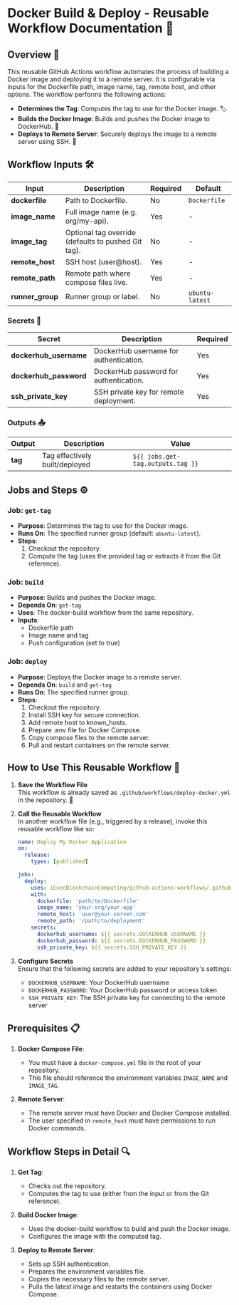 # Docker Build & Deploy - Reusable Workflow Documentation 🚀

## Overview 🌟

This reusable GitHub Actions workflow automates the process of building a Docker image and deploying it to a remote server. It is configurable via inputs for the Dockerfile path, image name, tag, remote host, and other options. The workflow performs the following actions:

- **Determines the Tag**: Computes the tag to use for the Docker image. 🏷️
- **Builds the Docker Image**: Builds and pushes the Docker image to DockerHub. 🔨
- **Deploys to Remote Server**: Securely deploys the image to a remote server using SSH. 🚀

## Workflow Inputs 🛠️

| **Input**        | **Description**                                     | **Required** | **Default**     |
|------------------|-----------------------------------------------------|--------------|-----------------|
| **dockerfile**   | Path to Dockerfile.                                 | No           | `Dockerfile`    |
| **image_name**   | Full image name (e.g. org/my-api).                  | Yes          | -               |
| **image_tag**    | Optional tag override (defaults to pushed Git tag). | No           | -               |
| **remote_host**  | SSH host (user@host).                               | Yes          | -               |
| **remote_path**  | Remote path where compose files live.               | Yes          | -               |
| **runner_group** | Runner group or label.                              | No           | `ubuntu-latest` |

### Secrets 🔐

| **Secret**             | **Description**                        | **Required** |
|------------------------|----------------------------------------|--------------|
| **dockerhub_username** | DockerHub username for authentication. | Yes          |
| **dockerhub_password** | DockerHub password for authentication. | Yes          |
| **ssh_private_key**    | SSH private key for remote deployment. | Yes          |

### Outputs 📤

| **Output** | **Description**                | **Value**                         |
|------------|--------------------------------|-----------------------------------|
| **tag**    | Tag effectively built/deployed | `${{ jobs.get-tag.outputs.tag }}` |

## Jobs and Steps ⚙️

### Job: `get-tag`
- **Purpose**: Determines the tag to use for the Docker image.
- **Runs On**: The specified runner group (default: `ubuntu-latest`).
- **Steps**:
  1. Checkout the repository.
  2. Compute the tag (uses the provided tag or extracts it from the Git reference).

### Job: `build`
- **Purpose**: Builds and pushes the Docker image.
- **Depends On**: `get-tag`
- **Uses**: The docker-build workflow from the same repository.
- **Inputs**:
  - Dockerfile path
  - Image name and tag
  - Push configuration (set to true)

### Job: `deploy`
- **Purpose**: Deploys the Docker image to a remote server.
- **Depends On**: `build` and `get-tag`
- **Runs On**: The specified runner group.
- **Steps**:
  1. Checkout the repository.
  2. Install SSH key for secure connection.
  3. Add remote host to known_hosts.
  4. Prepare .env file for Docker Compose.
  5. Copy compose files to the remote server.
  6. Pull and restart containers on the remote server.

## How to Use This Reusable Workflow 🔄

1. **Save the Workflow File**  
   This workflow is already saved as `.github/workflows/deploy-docker.yml` in the repository. 💾

2. **Call the Reusable Workflow**  
   In another workflow file (e.g., triggered by a release), invoke this reusable workflow like so:

   ```yaml
   name: Deploy My Docker Application
   on:
     release:
       types: [published]

   jobs:
     deploy:
       uses: iExecBlockchainComputing/github-actions-workflows/.github/workflows/deploy-docker.yml@main
       with:
         dockerfile: 'path/to/Dockerfile'
         image_name: 'your-org/your-app'
         remote_host: 'user@your-server.com'
         remote_path: '/path/to/deployment'
       secrets:
         dockerhub_username: ${{ secrets.DOCKERHUB_USERNAME }}
         dockerhub_password: ${{ secrets.DOCKERHUB_PASSWORD }}
         ssh_private_key: ${{ secrets.SSH_PRIVATE_KEY }}
   ```

3. **Configure Secrets**  
   Ensure that the following secrets are added to your repository's settings:
   - `DOCKERHUB_USERNAME`: Your DockerHub username
   - `DOCKERHUB_PASSWORD`: Your DockerHub password or access token
   - `SSH_PRIVATE_KEY`: The SSH private key for connecting to the remote server

## Prerequisites 📋

1. **Docker Compose File**:
   - You must have a `docker-compose.yml` file in the root of your repository.
   - This file should reference the environment variables `IMAGE_NAME` and `IMAGE_TAG`.

2. **Remote Server**:
   - The remote server must have Docker and Docker Compose installed.
   - The user specified in `remote_host` must have permissions to run Docker commands.

## Workflow Steps in Detail 🔍

1. **Get Tag**:
   - Checks out the repository.
   - Computes the tag to use (either from the input or from the Git reference).

2. **Build Docker Image**:
   - Uses the docker-build workflow to build and push the Docker image.
   - Configures the image with the computed tag.

3. **Deploy to Remote Server**:
   - Sets up SSH authentication.
   - Prepares the environment variables file.
   - Copies the necessary files to the remote server.
   - Pulls the latest image and restarts the containers using Docker Compose.